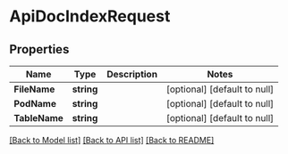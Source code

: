 # ApiDocIndexRequest

## Properties
Name | Type | Description | Notes
------------ | ------------- | ------------- | -------------
**FileName** | **string** |  | [optional] [default to null]
**PodName** | **string** |  | [optional] [default to null]
**TableName** | **string** |  | [optional] [default to null]

[[Back to Model list]](../README.md#documentation-for-models) [[Back to API list]](../README.md#documentation-for-api-endpoints) [[Back to README]](../README.md)


